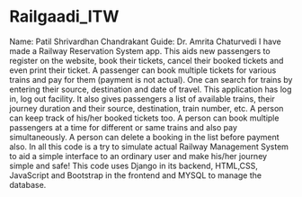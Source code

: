 ﻿# Railgaadi_ITW
 Name: Patil Shrivardhan Chandrakant
 Guide: Dr. Amrita Chaturvedi
I have made a Railway Reservation System app. This aids new passengers to register on the website, book their tickets, cancel their booked tickets and even print their ticket. A passenger can book multiple tickets for various trains and pay for them (payment is not actual). One can search for trains by entering their source, destination and date of travel. This application has log in, log out facility. It also gives passengers a list of available trains, their journey duration and their source, destination, train number, etc. A person can keep track of his/her booked tickets too. A person can book multiple passengers at a time for different or same trains and also pay simultaneously. A person can delete a booking in the list before payment also. In all this code is a try to simulate actual Railway Management System to aid a simple interface to an ordinary user and make his/her journey simple and safe!
This code uses Django in its backend, HTML,CSS, JavaScript and Bootstrap in the frontend and MYSQL to manage the database.
